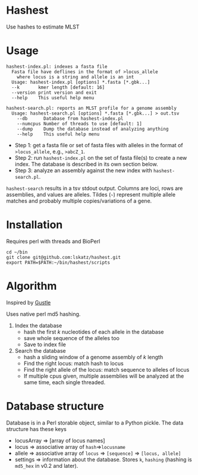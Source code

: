 # Hashest

Use hashes to estimate MLST

# Usage

```
hashest-index.pl: indexes a fasta file
  Fasta file have deflines in the format of >locus_allele
    where locus is a string and allele is an int
  Usage: hashest-index.pl [options] *.fasta [*.gbk...]
  --k       kmer length [default: 16]
  --version print version and exit
  --help    This useful help menu

hashest-search.pl: reports an MLST profile for a genome assembly
  Usage: hashest-search.pl [options] *.fasta [*.gbk...] > out.tsv
    --db      Database from hashest-index.pl
    --numcpus Number of threads to use [default: 1]
    --dump    Dump the database instead of analyzing anything 
    --help    This useful help menu

```

* Step 1: get a fasta file or set of fasta files with alleles in the format of `>locus_allele`, e.g., `>abcZ_1`.
* Step 2: run `hashest-index.pl` on the set of fasta file(s) to create a new index. The database is described in its own section below.
* Step 3: analyze an assembly against the new index with `hashest-search.pl`.

`hashest-search` results in a tsv stdout output.
Columns are loci, rows are assemblies, and values are alleles.
Tildes (`~`) represent multiple allele matches and probably multiple copies/variations of a gene.

# Installation

Requires perl with threads and BioPerl

```
cd ~/bin
git clone git@github.com:lskatz/hashest.git
export PATH=$PATH:~/bin/hashest/scripts
```

# Algorithm

Inspired by [Gustle](https://github.com/supernifty/gustle)

Uses native perl md5 hashing.

1. Index the database
   * hash the first _k_ nucleotides of each allele in the database 
   * save whole sequence of the alleles too
   * Save to index file
2. Search the database 
   * hash a sliding window of a genome assembly of _k_ length
   * Find the right locus: match hash to locus
   * Find the right allele of the locus: match sequence to alleles of locus
   * If multiple cpus given, multiple assemblies will be analyzed at the same time, each single threaded.

# Database structure

Database is in a Perl storable object, similar to a Python pickle.
The data structure has these keys

* locusArray => [array of locus names]
* locus => associative array of `hash`=>`locusname`
* allele => associative array of `locus` => `[sequence]` => `[locus, allele]`
* settings => information about the database.  Stores `k`, `hashing` (hashing is `md5_hex` in v0.2 and later).

